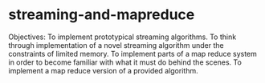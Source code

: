 # streaming-and-mapreduce
 Objectives:   To implement prototypical streaming algorithms. To think through implementation of a novel streaming algorithm under the constraints of limited memory. To implement parts of a map reduce system in order to become familiar with what it must do behind the scenes. To implement a map reduce version of a provided algorithm.
